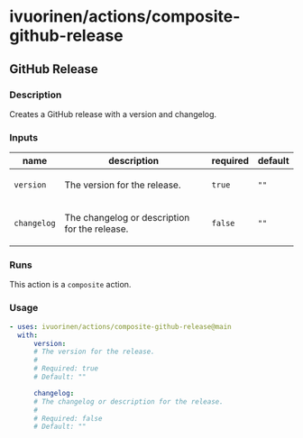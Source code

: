 # ivuorinen/actions/composite-github-release

## GitHub Release

### Description

Creates a GitHub release with a version and changelog.

### Inputs

| name        | description                                          | required | default |
| ----------- | ---------------------------------------------------- | -------- | ------- |
| `version`   | <p>The version for the release.</p>                  | `true`   | `""`    |
| `changelog` | <p>The changelog or description for the release.</p> | `false`  | `""`    |

### Runs

This action is a `composite` action.

### Usage

```yaml
- uses: ivuorinen/actions/composite-github-release@main
  with:
      version:
      # The version for the release.
      #
      # Required: true
      # Default: ""

      changelog:
      # The changelog or description for the release.
      #
      # Required: false
      # Default: ""
```
